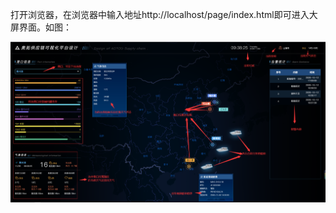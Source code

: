 打开浏览器，在浏览器中输入地址http://localhost/page/index.html即可进入大屏界面。如图：

![](/media/80b4ad0568e56d4315f665f9d4c5ba98.png)